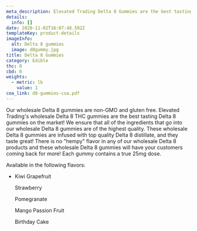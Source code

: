 ```yaml
---
meta_description: Elevated Trading Delta 8 Gummies are the best tasting D8 gummies on the market!
details:
  info: []
date: 2020-11-02T16:07:48.592Z
templateKey: product-details
imageInfo:
  alt: Delta 8 gummies
  image: d8gummy.jpg
title: Delta 8 Gummies
category: Edible
thc: 0
cbd: 0
weights:
  - metric: lb
    value: 1
coa_link: d8-gummies-coa.pdf
---
```

Our wholesale Delta 8 gummies are non-GMO and gluten free.
Elevated Trading's wholesale Delta 8 THC gummies are the best tasting Delta 8 gummies on the market! We ensure that all of the ingredients that go into our wholesale Delta 8 gummies are of the highest quality. These wholesale Delta 8 gummies are infused with top quality Delta 8 distillate, and they taste great! There is no "hempy" flavor in any of our wholesale Delta 8 products and these wholesale Delta 8 gummies will have your customers coming back for more! Each gummy contains a true 25mg dose.

Available in the following flavors:

* Kiwi Grapefruit

  Strawberry

  Pomegranate

  Mango Passion Fruit

  Birthday Cake